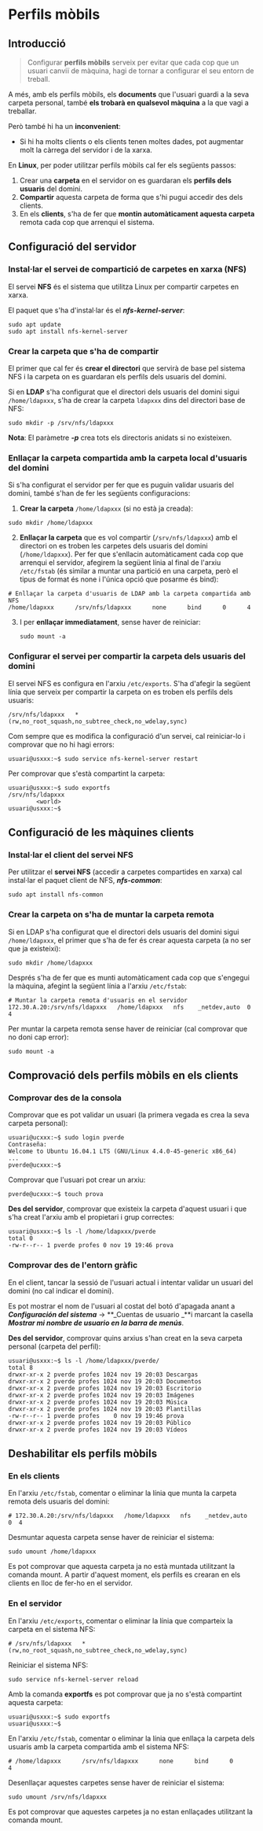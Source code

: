 # Perfils mòbils

## Introducció

> Configurar **perfils mòbils** serveix per evitar que cada cop que un usuari canviï de màquina, hagi de tornar a configurar el seu entorn de treball.

A més, amb els perfils mòbils, els **documents** que l'usuari guardi a la seva carpeta personal, també **els trobarà en qualsevol màquina** a la que vagi a treballar.

Però també hi ha un **inconvenient**: 
* Si hi ha molts clients o els clients tenen moltes dades, pot augmentar molt la càrrega del servidor i de la xarxa.

En **Linux**, per poder utilitzar perfils mòbils cal fer els següents passos:

1. Crear una **carpeta** en el servidor on es guardaran els **perfils dels usuaris** del domini.
2. **Compartir** aquesta carpeta de forma que s'hi pugui accedir des dels clients.
3. En els **clients**, s'ha de fer que **montin automàticament aquesta carpeta** remota cada cop que arrenqui el sistema.

## Configuració del servidor

### Instal·lar el servei de compartició de carpetes en xarxa (NFS)

El servei **NFS** és el sistema que utilitza Linux per compartir carpetes en xarxa.

El paquet que s'ha d'instal·lar és el **_nfs-kernel-server_**:

```
sudo apt update
sudo apt install nfs-kernel-server
```

### Crear la carpeta que s'ha de compartir

El primer que cal fer és **crear el directori** que servirà de base pel sistema NFS i la carpeta on es guardaran els perfils dels usuaris del domini. 

Si en **LDAP** s'ha configurat que el directori dels usuaris del domini sigui `/home/ldapxxx`, s'ha de crear la carpeta `ldapxxx` dins del directori base de NFS:

`sudo mkdir -p /srv/nfs/ldapxxx`

**Nota**: El paràmetre **_-p_** crea tots els directoris anidats si no existeixen.

### Enllaçar la carpeta compartida amb la carpeta local d'usuaris del domini

Si s'ha configurat el servidor per fer que es puguin validar usuaris del domini, també s'han de fer les següents configuracions:

1. **Crear la carpeta** `/home/ldapxxx` (si no està ja creada):

  `sudo mkdir /home/ldapxxx`

2. **Enllaçar la carpeta** que es vol compartir (`/srv/nfs/ldapxxx`) amb el directori on es troben les carpetes dels usuaris del domini (`/home/ldapxxx`).
Per fer que s'enllacin automàticament cada cop que arrenqui el servidor, afegirem la següent línia al final de l'arxiu `/etc/fstab` (és similar a muntar una partició en una carpeta, però el tipus de format és none i l'única opció que posarme és bind):

  ```
  # Enllaçar la carpeta d'usuaris de LDAP amb la carpeta compartida amb NFS
  /home/ldapxxx      /srv/nfs/ldapxxx      none      bind      0      4
  ```

3. I per **enllaçar immediatament**, sense haver de reiniciar:

   `sudo mount -a`

### Configurar el servei per compartir la carpeta dels usuaris del domini

El servei NFS es configura en l'arxiu `/etc/exports`.
S'ha d'afegir la següent línia que serveix per compartir la carpeta on es troben els perfils dels usuaris:

```
/srv/nfs/ldapxxx   *(rw,no_root_squash,no_subtree_check,no_wdelay,sync)
```

Com sempre que es modifica la configuració d'un servei, cal reiniciar-lo i comprovar que no hi hagi errors:

```bash+theme:dark
usuari@usxxx:~$ sudo service nfs-kernel-server restart
```

Per comprovar que s'està compartint la carpeta:

```bash+theme:dark
usuari@usxxx:~$ sudo exportfs
/srv/nfs/ldapxxx
        <world>
usuari@usxxx:~$
```

## Configuració de les màquines clients

### Instal·lar el client del servei NFS

Per utilitzar el **servei NFS** (accedir a carpetes compartides en xarxa) cal instal·lar el paquet client de NFS, **_nfs-common_**:

`sudo apt install nfs-common`

### Crear la carpeta on s'ha de muntar la carpeta remota

Si en LDAP s'ha configurat que el directori dels usuaris del domini sigui `/home/ldapxxx`, el primer que s'ha de fer és crear aquesta carpeta (a no ser que ja existeixi):

`sudo mkdir /home/ldapxxx`

Després s'ha de fer que es munti automàticament cada cop que s'engegui la màquina, afegint la següent línia a l'arxiu `/etc/fstab`:

```
# Muntar la carpeta remota d'usuaris en el servidor
172.30.A.20:/srv/nfs/ldapxxx   /home/ldapxxx   nfs    _netdev,auto  0  4
```

Per muntar la carpeta remota sense haver de reiniciar (cal comprovar que no doni cap error):

`sudo mount -a`

## Comprovació dels perfils mòbils en els clients

### Comprovar des de la consola

Comprovar que es pot validar un usuari (la primera vegada es crea la seva carpeta personal):

```bash+theme:dark
usuari@ucxxx:~$ sudo login pverde
Contraseña:
Welcome to Ubuntu 16.04.1 LTS (GNU/Linux 4.4.0-45-generic x86_64)
...
pverde@ucxxx:~$
```

Comprovar que l'usuari pot crear un arxiu:

```bash+theme:dark
pverde@ucxxx:~$ touch prova
```

**Des del servidor**, comprovar que existeix la carpeta d'aquest usuari i que s'ha creat l'arxiu amb el propietari i grup correctes:

```bash+theme:dark
usuari@usxxx:~$ ls -l /home/ldapxxx/pverde
total 0
-rw-r--r-- 1 pverde profes 0 nov 19 19:46 prova
```

### Comprovar des de l'entorn gràfic

En el client, tancar la sessió de l'usuari actual i intentar validar un usuari del domini (no cal indicar el domini).

Es pot mostrar el nom de l'usuari al costat del botó d'apagada anant a **_Configuración del sistema_** → **_Cuentas de usuario _**i marcant la casella **_Mostrar mi nombre de usuario en la barra de menús_**.

**Des del servidor**, comprovar quins arxius s'han creat en la seva carpeta personal (carpeta del perfil):

```bash+theme:dark
usuari@usxxx:~$ ls -l /home/ldapxxx/pverde/
total 8
drwxr-xr-x 2 pverde profes 1024 nov 19 20:03 Descargas
drwxr-xr-x 2 pverde profes 1024 nov 19 20:03 Documentos
drwxr-xr-x 2 pverde profes 1024 nov 19 20:03 Escritorio
drwxr-xr-x 2 pverde profes 1024 nov 19 20:03 Imágenes
drwxr-xr-x 2 pverde profes 1024 nov 19 20:03 Música
drwxr-xr-x 2 pverde profes 1024 nov 19 20:03 Plantillas
-rw-r--r-- 1 pverde profes    0 nov 19 19:46 prova
drwxr-xr-x 2 pverde profes 1024 nov 19 20:03 Público
drwxr-xr-x 2 pverde profes 1024 nov 19 20:03 Vídeos
```

## Deshabilitar els perfils mòbils

### En els clients

En l'arxiu `/etc/fstab`, comentar o eliminar la línia que munta la carpeta remota dels usuaris del domini:

```
# 172.30.A.20:/srv/nfs/ldapxxx   /home/ldapxxx   nfs    _netdev,auto  0  4
```

Desmuntar aquesta carpeta sense haver de reiniciar el sistema:

`sudo umount /home/ldapxxx`

Es pot comprovar que aquesta carpeta ja no està muntada utilitzant la comanda mount.
A partir d'aquest moment, els perfils es crearan en els clients en lloc de fer-ho en el servidor.

### En el servidor

En l'arxiu `/etc/exports`, comentar o eliminar la línia que comparteix la carpeta en el sistema NFS:

```
# /srv/nfs/ldapxxx   *(rw,no_root_squash,no_subtree_check,no_wdelay,sync)
```

Reiniciar el sistema NFS:

`sudo service nfs-kernel-server reload`

Amb la comanda **exportfs** es pot comprovar que ja no s'està compartint aquesta carpeta:

```bash+theme:dark
usuari@usxxx:~$ sudo exportfs
usuari@usxxx:~$
```

En l'arxiu `/etc/fstab`, comentar o eliminar la línia que enllaça la carpeta dels usuaris amb la carpeta compartida amb el sistema NFS:

```
# /home/ldapxxx      /srv/nfs/ldapxxx      none      bind      0      4
```

Desenllaçar aquestes carpetes sense haver de reiniciar el sistema:

`sudo umount /srv/nfs/ldapxxx`

Es pot comprovar que aquestes carpetes ja no estan enllaçades utilitzant la comanda mount.
